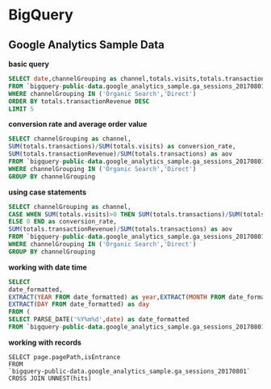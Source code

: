 # BigQuery
## Google Analytics Sample Data
**basic query**<br>
```SQL
SELECT date,channelGrouping as channel,totals.visits,totals.transactionRevenue 
FROM `bigquery-public-data.google_analytics_sample.ga_sessions_20170801` 
WHERE channelGrouping IN ('Organic Search','Direct')
ORDER BY totals.transactionRevenue DESC
LIMIT 5
```
**conversion rate and average order value**<br>
```SQL
SELECT channelGrouping as channel,
SUM(totals.transactions)/SUM(totals.visits) as conversion_rate,
SUM(totals.transactionRevenue)/SUM(totals.transactions) as aov
FROM `bigquery-public-data.google_analytics_sample.ga_sessions_20170801` 
WHERE channelGrouping IN ('Organic Search','Direct')
GROUP BY channelGrouping
```
**using case statements**<br>
```SQL
SELECT channelGrouping as channel,
CASE WHEN SUM(totals.visits)>0 THEN SUM(totals.transactions)/SUM(totals.visits)
ELSE 0 END as conversion_rate,
SUM(totals.transactionRevenue)/SUM(totals.transactions) as aov
FROM `bigquery-public-data.google_analytics_sample.ga_sessions_20170801` 
WHERE channelGrouping IN ('Organic Search','Direct')
GROUP BY channelGrouping
```
**working with date time**<br>
```SQL
SELECT 
date_formatted,
EXTRACT(YEAR FROM date_formatted) as year,EXTRACT(MONTH FROM date_formatted) as month,
EXTRACT(DAY FROM date_formatted) as day
FROM (
SELECT PARSE_DATE('%Y%m%d',date) as date_formatted
FROM `bigquery-public-data.google_analytics_sample.ga_sessions_20170801`)
```
**working with records**<br>
```
SELECT page.pagePath,isEntrance
FROM 
`bigquery-public-data.google_analytics_sample.ga_sessions_20170801`
CROSS JOIN UNNEST(hits)
```
